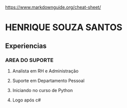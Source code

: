 https://www.markdownguide.org/cheat-sheet/

# HENRIQUE SOUZA SANTOS


## Experiencias

### AREA DO SUPORTE

1. Analista em RH e Administração

2. Suporte em Departamento Pessoal

3. Iniciando no curso de Python

4. Logo após c#


